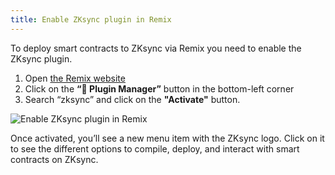 ```yaml
---
title: Enable ZKsync plugin in Remix
---
```


To deploy smart contracts to ZKsync via Remix you need to enable the ZKsync plugin.

1. Open [the Remix website](https://remix.ethereum.org/)
2. Click on the **“🔌 Plugin Manager”** button in the bottom-left corner
3. Search “zksync” and click on the **"Activate"** button.

![Enable ZKsync plugin in Remix](/images/enable-remix-plugin.gif)

Once activated, you’ll see a new menu item with the ZKsync logo. Click on it to see the different options to compile,
deploy, and interact with smart contracts on ZKsync.
